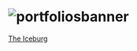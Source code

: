 # ![portfoliosbanner](https://user-images.githubusercontent.com/67003539/212388637-a1c9b7c9-0fc5-4647-8a9e-cbaa02e177ef.png)
[The Iceburg](theiceburg.net)

